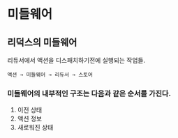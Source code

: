# 미들웨어

## 리덕스의 미들웨어

리듀서에서 액션을 디스패치하기전에 실행되는 작업들.

`액션 → 미들웨어 → 리듀서 → 스토어`

### 미들웨어의 내부적인 구조는 다음과 같은 순서를 가진다.
  1. 이전 상태
  2. 액션 정보
  3. 새로워진 상태
